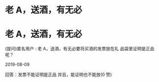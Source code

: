 # 老 A，送酒，有无必

# 老 A，送酒，有无必

(提问)匿名用户 : 老 A，送酒，有无必要将买酒的发票放在礼 品袋里证明是正品呢？

2019-08-09

回答：发票不能证明是正品 并且，能证明也不能放(0 赞)